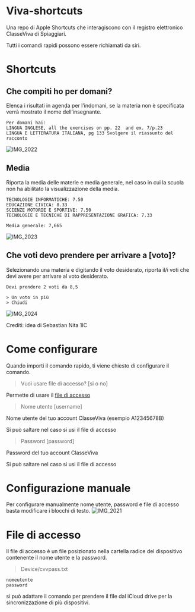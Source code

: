 # Viva-shortcuts
Una repo di Apple Shortcuts che interagiscono con il registro elettronico ClasseViva di Spiaggiari.

Tutti i comandi rapidi possono essere richiamati da siri.
# Shortcuts
## Che compiti ho per domani?  
Elenca i risultati in agenda per l’indomani, se la materia non è specificata verrà mostrato il nome dell’insegnante.
```
Per domani hai:
LINGUA INGLESE, all the exercises on pp. 22  and ex. 7/p.23
LINGUA E LETTERATURA ITALIANA, pg 133 Svolgere il riassunto del racconto
```
![IMG_2022](https://github.com/user-attachments/assets/009a4ec1-a4e7-4985-81b9-587aedeb622a)
## Media
Riporta la media delle materie e media generale, nel caso in cui la scuola non ha abilitato la visualizzazione della media.
```
TECNOLOGIE INFORMATICHE: 7.50
EDUCAZIONE CIVICA: 8.33
SCIENZE MOTORIE E SPORTIVE: 7.50
TECNOLOGIE E TECNICHE DI RAPPRESENTAZIONE GRAFICA: 7.33

Media generale: 7,665
```
![IMG_2023](https://github.com/user-attachments/assets/cb6bfe89-57d6-4269-8ef7-0fa7bf60d5aa)
## Che voti devo prendere per arrivare a [voto]?
Selezionando una materia e digitando il voto desiderato, riporta il/i voti che devi avere per arrivare al voto desiderato.
```
Devi prendere 2 voti da 8,5

> Un voto in più
> Chiudi
```
![IMG_2024](https://github.com/user-attachments/assets/ac603f22-dca3-407d-aa6c-bea0012f0a47)

Crediti: idea di Sebastian Nita 1IC
# Come configurare
Quando importi il comando rapido, ti viene chiesto di configurare il comando.
>Vuoi usare file di accesso?
>[si o no]

Permette di usare il [file di accesso](https://github.com/GoldenMelky/Viva-shortcuts/tree/main/README.md#file-di-accesso)

>Nome utente
>[username]

Nome utente del tuo account ClasseViva (esempio A12345678B)

Si può saltare nel caso si usi il file di accesso

>Password
>[password]

Password del tuo account ClasseViva

Si può saltare nel caso si usi il file di accesso
# Configurazione manuale
Per configurare manualmente nome utente, password e file di accesso basta modificare i blocchi di testo.
![IMG_2021](https://github.com/user-attachments/assets/a6a0fc0e-7e99-4508-b8f7-fcd93bec6755)

# File di accesso
Il file di accesso è un file posizionato nella cartella radice del dispositivo contenente il nome utente e la password.
>Device/cvvpass.txt
```
nomeutente
password
```
si può adattare il comando per prendere il file dal iCloud drive per la sincronizzazione di più dispositivi.
